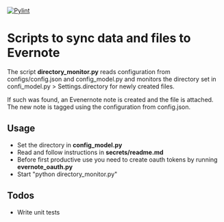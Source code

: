 [![Pylint](https://github.com/mstuebner/EvernoteSync/actions/workflows/pylint.yml/badge.svg?branch=master)](https://github.com/mstuebner/EvernoteSync/actions/workflows/pylint.yml)

# Scripts to sync data and files to Evernote

The script **directory_monitor.py** reads configuration from configs/config.json and config_model.py and monitors the 
directory set in confi_model.py > Settings.directory for newly created files.

If such was found, an Evenernote note is created and the file is attached. The new note is
tagged using the configuration from config.json.

## Usage

- Set the directory in **config_model.py**
- Read and follow instructions in **secrets/readme.md**
- Before first productive use you need to create oauth tokens by running **evernote_oauth.py**
- Start "python directory_monitor.py"

## Todos

- Write unit tests
